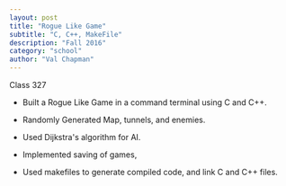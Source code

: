 ```yaml
---
layout: post
title: "Rogue Like Game"
subtitle: "C, C++, MakeFile"
description: "Fall 2016"
category: "school"
author: "Val Chapman"
---
```

<!-- Start Writing Below in Markdown -->
Class 327

* Built a Rogue Like Game in a command terminal using C and C++.

* Randomly Generated Map, tunnels, and enemies.

* Used Dijkstra's algorithm for AI.

* Implemented saving of games,

* Used makefiles to generate compiled code, and link C and C++ files.

